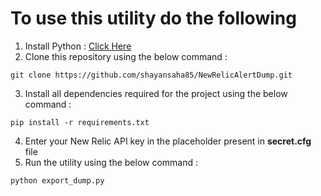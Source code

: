 
# To use this utility do the following

1. Install Python : [Click Here](https://www.python.org/downloads/)
2. Clone this repository using the below command :
```
git clone https://github.com/shayansaha85/NewRelicAlertDump.git
```
3. Install all dependencies required for the project using the below command :
```
pip install -r requirements.txt
```
4. Enter your New Relic API key in the placeholder present in **secret.cfg** file
5. Run the utility using the below command :
```
python export_dump.py
```